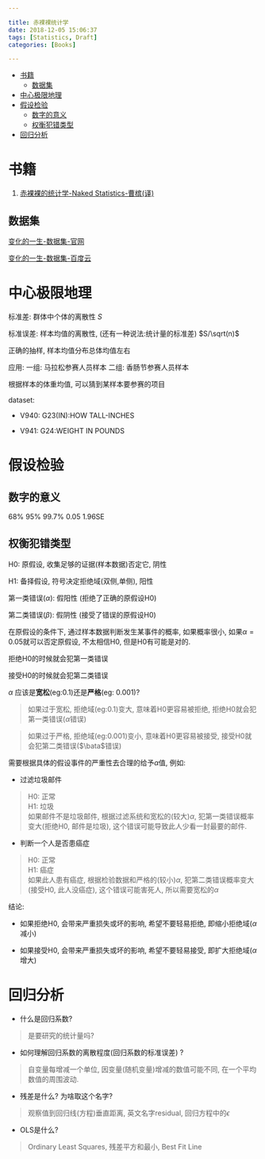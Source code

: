 ```yaml
---

title: 赤裸裸统计学
date: 2018-12-05 15:06:37
tags: [Statistics, Draft]
categories: [Books]

---
```



<!-- vim-markdown-toc GFM -->

* [书籍](#书籍)
    * [数据集](#数据集)
* [中心极限地理](#中心极限地理)
* [假设检验](#假设检验)
    * [数字的意义](#数字的意义)
    * [权衡犯错类型](#权衡犯错类型)
* [回归分析](#回归分析)

<!-- vim-markdown-toc -->

# 书籍

1. [赤裸裸的统计学-Naked Statistics-曹槟(译)][B1]

[B1]: https://pan.baidu.com/s/16FU_ZwFqw7wxH85Ry59chw "提取码: u4w4"

## 数据集

[变化的一生-数据集-官网](https://www.isr.umich.edu/acl/data.htm)

[变化的一生-数据集-百度云](https://pan.baidu.com/s/16QauVNm5HnTNu9E5k6XdcA)

<!-- more -->

# 中心极限地理

标准差: 群体中个体的离散性 $S$

标准误差: 样本均值的离散性, (还有一种说法:统计量的标准差) $S/\sqrt(n)$

正确的抽样, 样本均值分布总体均值左右

应用:
    一组: 马拉松参赛人员样本
    二组: 香肠节参赛人员样本

根据样本的体重均值, 可以猜到某样本要参赛的项目


dataset:

- V940: G23(IN):HOW TALL-INCHES

- V941: G24:WEIGHT IN POUNDS


# 假设检验

## 数字的意义

68% 95% 99.7% 0.05 1.96SE

## 权衡犯错类型 

H0: 原假设, 收集足够的证据(样本数据)否定它, 阴性

H1: 备择假设, 符号决定拒绝域(双侧,单侧), 阳性

第一类错误($\alpha$): 假阳性 (拒绝了正确的原假设H0)

第二类错误($\beta$): 假阴性 (接受了错误的原假设H0)

在原假设的条件下, 通过样本数据判断发生某事件的概率, 如果概率很小, 如果$\alpha = 0.05$就可以否定原假设, 不太相信H0, 但是H0有可能是对的.

拒绝H0的时候就会犯第一类错误

接受H0的时候就会犯第二类错误

$\alpha$ 应该是**宽松**(eg:0.1)还是**严格**(eg: 0.001)?

> 如果过于宽松, 拒绝域(eg:0.1)变大, 意味着H0更容易被拒绝, 拒绝H0就会犯第一类错误($\alpha$错误)

> 如果过于严格, 拒绝域(eg:0.001)变小, 意味着H0更容易被接受, 接受H0就会犯第二类错误($\bata$错误)

需要根据具体的假设事件的严重性去合理的给予$\alpha$值, 例如:

- 过滤垃圾邮件

> H0: 正常  
  H1: 垃圾    
  如果邮件不是垃圾邮件, 根据过滤系统和宽松的(较大)$\alpha$, 犯第一类错误概率变大(拒绝H0, 邮件是垃圾), 这个错误可能导致此人少看一封最要的邮件.

- 判断一个人是否患癌症

> H0: 正常  
  H1: 癌症    
  如果此人患有癌症, 根据检验数据和严格的(较小)$\alpha$, 犯第二类错误概率变大(接受H0, 此人没癌症), 这个错误可能害死人, 所以需要宽松的$\alpha$

结论:

- 如果拒绝H0, 会带来严重损失或坏的影响, 希望不要轻易拒绝, 即缩小拒绝域($\alpha$减小)

- 如果接受H0, 会带来严重损失或坏的影响, 希望不要轻易接受, 即扩大拒绝域($\alpha$增大)


# 回归分析

- 什么是回归系数?

> 是要研究的统计量吗?

- 如何理解回归系数的离散程度(回归系数的标准误差) ?

> 自变量每增减一个单位, 因变量(随机变量)增减的数值可能不同, 在一个平均数值的周围波动.

- 残差是什么? 为啥取这个名字?

> 观察值到回归线(方程)垂直距离, 英文名字residual, 回归方程中的$\epsilon$

- OLS是什么?

> Ordinary Least Squares, 残差平方和最小, Best Fit Line


